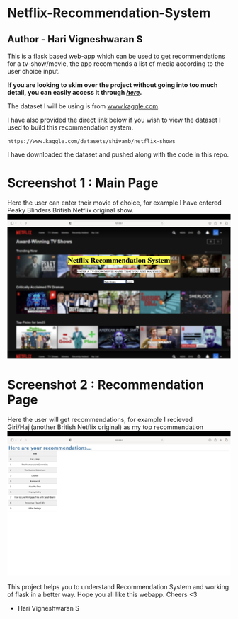 # Netflix-Recommendation-System
## Author - Hari Vigneshwaran S

This is a flask based web-app which can be used to get recommendations for a tv-show/movie, the app recommends a list of media according to the user choice input. 

**If you are looking to skim over the project without going into too much detail, you can easily access it through [_here_]().**

The dataset I will be using is from www.kaggle.com.

I have also provided the direct link below if you wish to view the dataset I used to build this recommendation system.

    https://www.kaggle.com/datasets/shivamb/netflix-shows

I have downloaded the dataset and pushed along with the code in this repo.

# Screenshot 1 : Main Page 
Here the user can enter their movie of choice, for example I have entered Peaky Blinders British Netflix original show.
![](Screenshots/screenshot3.PNG)
# Screenshot 2 : Recommendation Page 
Here the user will get recommendations, for example I recieved Giri/Haji(another British Netflix original) as my top recommendation 
![](Screenshots/screenshot4.PNG)

This project helps you to understand Recommendation System and working of flask in a better way. Hope you all like this webapp. Cheers <3

- Hari Vigneshwaran S